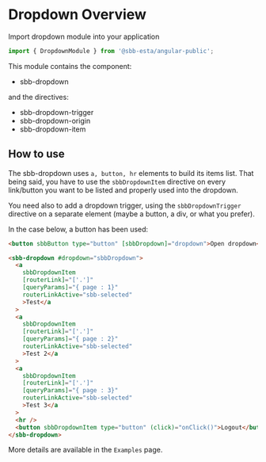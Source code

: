 # Dropdown Overview

Import dropdown module into your application

```ts
import { DropdownModule } from '@sbb-esta/angular-public';
```

This module contains the component:

- sbb-dropdown

and the directives:

- sbb-dropdown-trigger
- sbb-dropdown-origin
- sbb-dropdown-item

## How to use

The sbb-dropdown uses `a, button, hr` elements to build its items list.
That being said, you have to use the `sbbDropdownItem` directive on every link/button you want to be listed and properly used into the dropdown.

You need also to add a dropdown trigger, using the `sbbDropdownTrigger` directive on a separate element (maybe a button, a div, or what you prefer).

In the case below, a button has been used:

```html
<button sbbButton type="button" [sbbDropdown]="dropdown">Open dropdown</button>

<sbb-dropdown #dropdown="sbbDropdown">
  <a
    sbbDropdownItem
    [routerLink]="['.']"
    [queryParams]="{ page : 1}"
    routerLinkActive="sbb-selected"
    >Test</a
  >
  <a
    sbbDropdownItem
    [routerLink]="['.']"
    [queryParams]="{ page : 2}"
    routerLinkActive="sbb-selected"
    >Test 2</a
  >
  <a
    sbbDropdownItem
    [routerLink]="['.']"
    [queryParams]="{ page : 3}"
    routerLinkActive="sbb-selected"
    >Test 3</a
  >
  <hr />
  <button sbbDropdownItem type="button" (click)="onClick()">Logout</button>
</sbb-dropdown>
```

More details are available in the `Examples` page.
